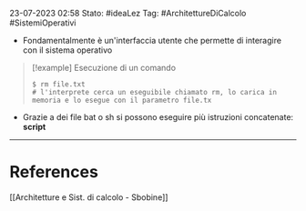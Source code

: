23-07-2023 02:58
Stato: #ideaLez 
Tag: #ArchitettureDiCalcolo #SistemiOperativi

- Fondamentalmente è un'interfaccia utente che permette di interagire con il sistema operativo
>[!example] Esecuzione di un comando
>```
>$ rm file.txt  
># l'interprete cerca un eseguibile chiamato rm, lo carica in memoria e lo esegue con il parametro file.tx
>```

- Grazie a dei file bat o sh si possono eseguire più istruzioni concatenate: **script**



---
# References 
[[Architetture e Sist. di calcolo - Sbobine]]
